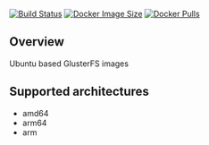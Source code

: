 [![Build Status](https://cloud.drone.io/api/badges/jjbubudi/docker-glusterfs/status.svg)](https://cloud.drone.io/jjbubudi/docker-glusterfs)
[![Docker Image Size](https://img.shields.io/microbadger/image-size/jjbubudi/glusterfs.svg)](https://hub.docker.com/r/jjbubudi/glusterfs)
[![Docker Pulls](https://img.shields.io/docker/pulls/jjbubudi/glusterfs.svg)](https://hub.docker.com/r/jjbubudi/glusterfs)

## Overview
Ubuntu based GlusterFS images

## Supported architectures
- amd64
- arm64
- arm
